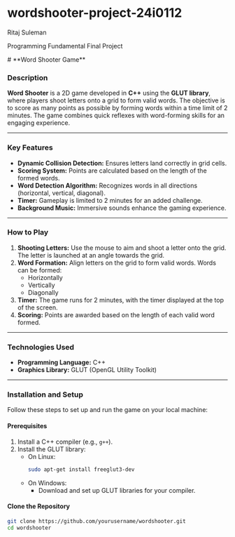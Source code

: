 # wordshooter-project-24i0112
<p>Ritaj Suleman</p>
<p>Programming Fundamental Final Project</p>
# **Word Shooter Game**

### **Description**  
**Word Shooter** is a 2D game developed in **C++** using the **GLUT library**, where players shoot letters onto a grid to form valid words. The objective is to score as many points as possible by forming words within a time limit of 2 minutes. The game combines quick reflexes with word-forming skills for an engaging experience.

---

### **Key Features**  
- **Dynamic Collision Detection:** Ensures letters land correctly in grid cells.
- **Scoring System:** Points are calculated based on the length of the formed words.
- **Word Detection Algorithm:** Recognizes words in all directions (horizontal, vertical, diagonal).
- **Timer:** Gameplay is limited to 2 minutes for an added challenge.
- **Background Music:** Immersive sounds enhance the gaming experience.

---

### **How to Play**  
1. **Shooting Letters:** Use the mouse to aim and shoot a letter onto the grid. The letter is launched at an angle towards the grid.
2. **Word Formation:** Align letters on the grid to form valid words. Words can be formed:
   - Horizontally
   - Vertically
   - Diagonally
3. **Timer:** The game runs for 2 minutes, with the timer displayed at the top of the screen.
4. **Scoring:** Points are awarded based on the length of each valid word formed.

---

### **Technologies Used**  
- **Programming Language:** C++  
- **Graphics Library:** GLUT (OpenGL Utility Toolkit)  

---

### **Installation and Setup**  
Follow these steps to set up and run the game on your local machine:

#### **Prerequisites**  
1. Install a C++ compiler (e.g., `g++`).  
2. Install the GLUT library:
   - On Linux:
     ```bash
     sudo apt-get install freeglut3-dev
     ```
   - On Windows:
     - Download and set up GLUT libraries for your compiler.

#### **Clone the Repository**  
```bash
git clone https://github.com/yourusername/wordshooter.git
cd wordshooter

